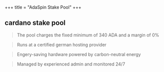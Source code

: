 +++
title = "AdaSpin Stake Pool"
+++

## cardano stake pool

> The pool charges the fixed minimum of 340 ADA and a margin of 0%

> Runs at a certified german hosting provider

> Engery-saving hardware powered by carbon-neutral energy

> Managed by experienced admin and monitored 24/7
